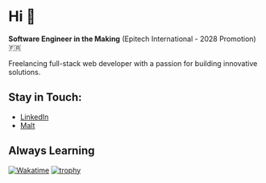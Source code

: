 # Hi 👋 #

**Software Engineer in the Making** (Epitech International - 2028 Promotion) 🇫🇷

Freelancing full-stack web developer with a passion for building innovative solutions.

## Stay in Touch: ##
* [LinkedIn](https://www.linkedin.com/in/damien-collet-lamoureux)
* [Malt](https://www.malt.fr/profile/colletdamien?overview=true)


## Always Learning ##
[![Wakatime](https://wakatime.com/badge/user/12e6fcd1-c055-49d9-96ef-4dd879ac717b.svg)](https://wakatime.com/@12e6fcd1-c055-49d9-96ef-4dd879ac717b)
[![trophy](https://github-profile-trophy.vercel.app/?username=damsidams&theme=monokai)](https://github.com/ryo-ma/github-profile-trophy)
